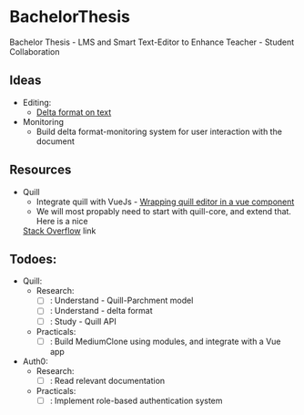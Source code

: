 # BachelorThesis
Bachelor Thesis - LMS and Smart Text-Editor to Enhance Teacher - Student Collaboration

## Ideas
  - Editing:
    - <a href="https://quilljs.com/guides/designing-the-delta-format/">Delta format on text</a> 
  - Monitoring
    - Build delta format-monitoring system for user interaction with the document   
## Resources
  - Quill
    - Integrate quill with VueJs - <a href="https://pineco.de/wrapping-quill-editor-in-a-vue-component/"> 
    Wrapping quill editor in a vue component</a> 
    - We will most propably need to start with quill-core, and extend that. Here is a nice
    <a href="https://stackoverflow.com/questions/51125342/implement-custom-editor-for-quill-blot">
    Stack Overflow</a> link

## Todoes:
  - Quill:
    - Research:
      - [ ] : Understand - Quill-Parchment model
      - [ ] : Understand - delta format
      - [ ] : Study - Quill API
    - Practicals:
      - [ ] : Build MediumClone using modules, and integrate with a Vue app
      
  - Auth0:
    - Research:
      - [ ] : Read relevant documentation
    - Practicals:
      - [ ] : Implement role-based authentication system
